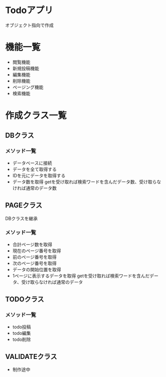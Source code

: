 # Todoアプリ
オブジェクト指向で作成

# 機能一覧
* 閲覧機能
* 新規投稿機能
* 編集機能
* 削除機能
* ページング機能
* 検索機能

#  作成クラス一覧
## DBクラス

### メソッド一覧

*  データベースに接続
*  データを全て取得する
*  IDを元にデータを取得する
*  データ数を取得 getを受け取れば検索ワードを含んだデータ数、受け取らなければ通常のデータ数

## PAGEクラス

DBクラスを継承

### メソッド一覧

*  合計ページ数を取得
*  現在のページ番号を取得
*  前のページ番号を取得
*  次のページ番号を取得
*  データの開始位置を取得
*  1ページに表示するデータを取得 getを受け取れば検索ワードを含んだデータ、受け取らなければ通常のデータ

## TODOクラス

### メソッド一覧

* todo投稿
* todo編集
* todo削除

## VALIDATEクラス
* 制作途中
